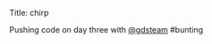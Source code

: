 Title: chirp

Pushing code on day three with <a href="http://twitter.com/gdsteam">@gdsteam</a> #bunting
